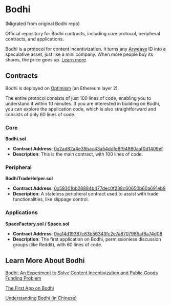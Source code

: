 # Bodhi

(Migrated from original Bodhi repo)

Official repository for Bodhi contracts, including core protocol, peripheral contracts, and applications.

Bodhi is a protocol for content incentivization. It turns any [Arweave](https://arweave.org) ID into a speculative asset, just like a mini company. When more people buy its shares, the price goes up. [Learn more](#learn-more-about-bodhi).

## Contracts

Bodhi is deployed on [Optimism](https://www.optimism.io/) (an Ethereum layer 2). 

The entire protocol consists of just 100 lines of code, enabling you to understand it within 10 minutes. If you are interested in building on Bodhi, you can explore the application code, which is also straightforward and consists of only 60 lines of code.

### Core

**Bodhi.sol**

- **Contract Address**: [0x2ad82a4e39bac43a54ddfe6f94980aaf0d1409ef](https://optimistic.etherscan.io/address/0x2ad82a4e39bac43a54ddfe6f94980aaf0d1409ef#code)
- **Description**: This is the main contract, with 100 lines of code.

### Peripheral

**BodhiTradeHelper.sol**

- **Contract Address**: [0x59301bb28884b477dec0f238c60650b60a691eb9](https://optimistic.etherscan.io/address/0x59301bb28884b477dec0f238c60650b60a691eb9#code)
- **Description**: A stateless peripheral contract used to assist with trade functionalities, like slippage control.

### Applications

**SpaceFactory.sol / Space.sol**

- **Contract Address**: [0xa14d19387c83b56343fc2e7a8707986af6a74d08](https://optimistic.etherscan.io/address/0xa14d19387c83b56343fc2e7a8707986af6a74d08#code)
- **Description**: The first application on Bodhi, permissionless discussion groups (like Reddit), with 60 lines of code.

## Learn More About Bodhi

[Bodhi: An Experiment to Solve Content Incentivization and Public Goods Funding Problem](https://bodhi.wtf/0)

[The First App on Bodhi](https://bodhi.wtf/14160)

[Understanding Bodhi (in Chinese)](https://bodhi.wtf/space/0/14464)

